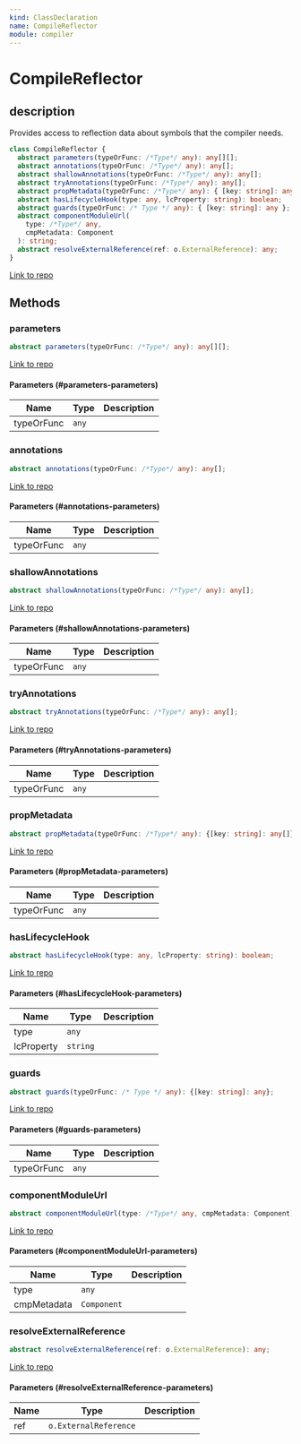 ```yaml
---
kind: ClassDeclaration
name: CompileReflector
module: compiler
---
```


# CompileReflector

## description

Provides access to reflection data about symbols that the compiler needs.

```ts
class CompileReflector {
  abstract parameters(typeOrFunc: /*Type*/ any): any[][];
  abstract annotations(typeOrFunc: /*Type*/ any): any[];
  abstract shallowAnnotations(typeOrFunc: /*Type*/ any): any[];
  abstract tryAnnotations(typeOrFunc: /*Type*/ any): any[];
  abstract propMetadata(typeOrFunc: /*Type*/ any): { [key: string]: any[] };
  abstract hasLifecycleHook(type: any, lcProperty: string): boolean;
  abstract guards(typeOrFunc: /* Type */ any): { [key: string]: any };
  abstract componentModuleUrl(
    type: /*Type*/ any,
    cmpMetadata: Component
  ): string;
  abstract resolveExternalReference(ref: o.ExternalReference): any;
}
```

[Link to repo](https://github.com/timdeschryver/angular/blob/master/packages/compiler/src/compile_reflector.ts#L15-L25)

## Methods

### parameters

```ts
abstract parameters(typeOrFunc: /*Type*/ any): any[][];
```

[Link to repo](https://github.com/timdeschryver/angular/blob/master/packages/compiler/src/compile_reflector.ts#L16-L16)

#### Parameters (#parameters-parameters)

| Name       | Type  | Description |
| ---------- | ----- | ----------- |
| typeOrFunc | `any` |             |

### annotations

```ts
abstract annotations(typeOrFunc: /*Type*/ any): any[];
```

[Link to repo](https://github.com/timdeschryver/angular/blob/master/packages/compiler/src/compile_reflector.ts#L17-L17)

#### Parameters (#annotations-parameters)

| Name       | Type  | Description |
| ---------- | ----- | ----------- |
| typeOrFunc | `any` |             |

### shallowAnnotations

```ts
abstract shallowAnnotations(typeOrFunc: /*Type*/ any): any[];
```

[Link to repo](https://github.com/timdeschryver/angular/blob/master/packages/compiler/src/compile_reflector.ts#L18-L18)

#### Parameters (#shallowAnnotations-parameters)

| Name       | Type  | Description |
| ---------- | ----- | ----------- |
| typeOrFunc | `any` |             |

### tryAnnotations

```ts
abstract tryAnnotations(typeOrFunc: /*Type*/ any): any[];
```

[Link to repo](https://github.com/timdeschryver/angular/blob/master/packages/compiler/src/compile_reflector.ts#L19-L19)

#### Parameters (#tryAnnotations-parameters)

| Name       | Type  | Description |
| ---------- | ----- | ----------- |
| typeOrFunc | `any` |             |

### propMetadata

```ts
abstract propMetadata(typeOrFunc: /*Type*/ any): {[key: string]: any[]};
```

[Link to repo](https://github.com/timdeschryver/angular/blob/master/packages/compiler/src/compile_reflector.ts#L20-L20)

#### Parameters (#propMetadata-parameters)

| Name       | Type  | Description |
| ---------- | ----- | ----------- |
| typeOrFunc | `any` |             |

### hasLifecycleHook

```ts
abstract hasLifecycleHook(type: any, lcProperty: string): boolean;
```

[Link to repo](https://github.com/timdeschryver/angular/blob/master/packages/compiler/src/compile_reflector.ts#L21-L21)

#### Parameters (#hasLifecycleHook-parameters)

| Name       | Type     | Description |
| ---------- | -------- | ----------- |
| type       | `any`    |             |
| lcProperty | `string` |             |

### guards

```ts
abstract guards(typeOrFunc: /* Type */ any): {[key: string]: any};
```

[Link to repo](https://github.com/timdeschryver/angular/blob/master/packages/compiler/src/compile_reflector.ts#L22-L22)

#### Parameters (#guards-parameters)

| Name       | Type  | Description |
| ---------- | ----- | ----------- |
| typeOrFunc | `any` |             |

### componentModuleUrl

```ts
abstract componentModuleUrl(type: /*Type*/ any, cmpMetadata: Component): string;
```

[Link to repo](https://github.com/timdeschryver/angular/blob/master/packages/compiler/src/compile_reflector.ts#L23-L23)

#### Parameters (#componentModuleUrl-parameters)

| Name        | Type        | Description |
| ----------- | ----------- | ----------- |
| type        | `any`       |             |
| cmpMetadata | `Component` |             |

### resolveExternalReference

```ts
abstract resolveExternalReference(ref: o.ExternalReference): any;
```

[Link to repo](https://github.com/timdeschryver/angular/blob/master/packages/compiler/src/compile_reflector.ts#L24-L24)

#### Parameters (#resolveExternalReference-parameters)

| Name | Type                  | Description |
| ---- | --------------------- | ----------- |
| ref  | `o.ExternalReference` |             |
